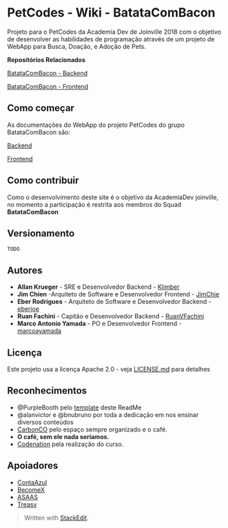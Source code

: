 # PetCodes - Wiki - BatataComBacon

Projeto para o PetCodes da Academia Dev de Joinville 2018 com o objetivo de desenvolver as habilidades de programação através de um projeto de WebApp para Busca, Doação, e Adoção de Pets.

**Repositórios Relacionados**

[BatataComBacon - Backend](https://github.com/academiadev-jlle/backend-batatacombacon)

[BatataComBacon - Frontend](https://github.com/academiadev-jlle/frontend-batatacombacon)

## Como começar

As documentações do WebApp do projeto PetCodes do grupo BatataComBacon são:

[Backend](Documentation/Backend.md)

[Frontend](Documentation/Frontend.md)

[//]: # ( These instructions will get you a copy of the project up and running on your local machine for development and testing purposes. See deployment for notes on how to deploy the project on a live system.)

## Como contribuir

Como o desenvolvimento deste site é o objetivo da AcademiaDev joinville, no momento a participação é restrita aos membros do Squad **BatataComBacon**

## Versionamento

```
TODO
```

## Autores

* **Allan Krueger** - SRE e Desenvolvedor Backend - [Klimber](https://github.com/klimber)
* **Jim Chien** -Arquiteto de Software e Desenvolvedor Frontend - [JimChie](https://github.com/JimChie)
* **Eber Rodrigues** - Arquiteto de Software e Desenvolvedor Backend - [eberjoe](https://github.com/eberjoe)
* **Ruan Fachini** - Capitão e Desenvolvedor Backend - [RuanVFachini](https://github.com/RuanVFachini)
* **Marco Antonio Yamada** - PO e Desenvolvedor Frontend - [marcoayamada](https://github.com/marcoayamada)

## Licença

Este projeto usa a licença Apache 2.0 - veja [LICENSE.md](LICENSE.md) para detalhes


## Reconhecimentos

 - @PurpleBooth pelo [template](https://gist.github.com/PurpleBooth/109311bb0361f32d87a2) deste ReadMe
 - @alanvictor e @bnubruno por toda a dedicação em nos ensinar diversos conteúdos
 - [CarbonCO](http://carbon.business/) pelo espaço sempre organizado e o café.
 - **O café, sem ele nada seríamos.**
 - [Codenation](https://www.codenation.com.br/) pela realização do curso.

## Apoiadores

 - [ContaAzul](https://contaazul.com/)
 - [BecomeX](https://becomex.com.br/)
 - [ASAAS](https://www.asaas.com/)
 - [Treasy](https://www.treasy.com.br/)

> Written with [StackEdit](https://stackedit.io/).
